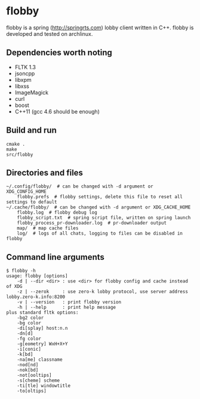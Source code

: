 flobby
======
flobby is a spring (http://springrts.com) lobby client written in C++.
flobby is developed and tested on archlinux.

Dependencies worth noting
-------------------------
* FLTK 1.3
* jsoncpp
* libxpm
* libxss
* ImageMagick
* curl
* boost
* C++11 (gcc 4.6 should be enough)


Build and run
-------------
    cmake .
    make
    src/flobby

Directories and files
---------------------
    ~/.config/flobby/  # can be changed with -d argument or XDG_CONFIG_HOME
        flobby.prefs  # flobby settings, delete this file to reset all settings to default 
    ~/.cache/flobby/  # can be changed with -d argument or XDG_CACHE_HOME
        flobby.log  # flobby debug log
        flobby_script.txt  # spring script file, written on spring launch
        flobby_process_pr-downloader.log  # pr-downloader output
        map/  # map cache files
        log/  # logs of all chats, logging to files can be disabled in flobby

Command line arguments
----------------------
    $ flobby -h
    usage: flobby [options]
        -d | --dir <dir> : use <dir> for flobby config and cache instead of XDG
        -z | --zerok     : use zero-k lobby protocol, use server address lobby.zero-k.info:8200
        -v | --version   : print flobby version
        -h | --help      : print help message
    plus standard fltk options:
        -bg2 color
        -bg color
        -di[splay] host:n.n
        -dn[d]
        -fg color
        -g[eometry] WxH+X+Y
        -i[conic]
        -k[bd]
        -na[me] classname
        -nod[nd]
        -nok[bd]
        -not[ooltips]
        -s[cheme] scheme
        -ti[tle] windowtitle
        -to[oltips]

